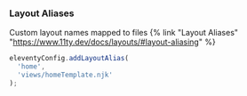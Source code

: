 ### Layout Aliases

Custom layout names mapped to files {% link "Layout Aliases" "https://www.11ty.dev/docs/layouts/#layout-aliasing" %}

```js
eleventyConfig.addLayoutAlias(
  'home',
  'views/homeTemplate.njk'
);
```
